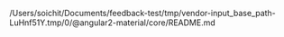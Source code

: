 /Users/soichit/Documents/feedback-test/tmp/vendor-input_base_path-LuHnf51Y.tmp/0/@angular2-material/core/README.md